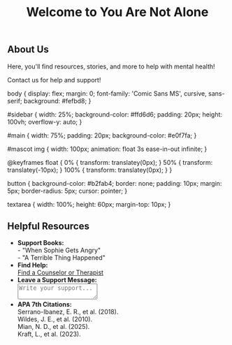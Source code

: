 <!DOCTYPE html>
<html lang="en">
  <head>
    <meta charset="UTF-8" />
    <meta name="viewport" content="width=device-width, initial-scale=1.0" />
    <title>You Are Not Alone</title>
    <link rel="stylesheet" href="style.css" />
  </head>
  <body>
    <header>
      <h1>Welcome to You Are Not Alone</h1>
    </header>
    <main>
      <section>
        <h2>About Us</h2>
        <p>Here, you'll find resources, stories, and more to help with mental health!</p>
      </section>
      <!-- You can add more content as needed -->
    </main>
    <footer>
      <p>Contact us for help and support!</p>
    </footer>
    <script src="script.js"></script>
  </body>
</html>
body {
    display: flex;
    margin: 0;
    font-family: 'Comic Sans MS', cursive, sans-serif;
    background: #fefbd8;
}

#sidebar {
    width: 25%;
    background-color: #ffd6d6;
    padding: 20px;
    height: 100vh;
    overflow-y: auto;
}

#main {
    width: 75%;
    padding: 20px;
    background-color: #e0f7fa;
}

#mascot img {
    width: 100px;
    animation: float 3s ease-in-out infinite;
}

@keyframes float {
    0% { transform: translatey(0px); }
    50% { transform: translatey(-10px); }
    100% { transform: translatey(0px); }
}

button {
    background-color: #b2fab4;
    border: none;
    padding: 10px;
    margin: 5px;
    border-radius: 5px;
    cursor: pointer;
}

textarea {
    width: 100%;
    height: 60px;
    margin-top: 10px;
}
<!DOCTYPE html>
<html lang="en">
<head>
    <meta charset="UTF-8" />
    <meta name="viewport" content="width=device-width, initial-scale=1.0"/>
    <title>You Are Not Alone</title>
    <link rel="stylesheet" href="style.css" />
</head>
<body>
    <div id="sidebar">
        <h2>Helpful Resources</h2>
        <ul>
            <li><strong>Support Books:</strong><br> - "When Sophie Gets Angry"<br> - "A Terrible Thing Happened"</li>
            <li><strong>Find Help:</strong><br><a href="#">Find a Counselor or Therapist</a></li>
            <li><strong>Leave a Support Message:</strong><br><textarea placeholder="Write your support..."></textarea></li>
            <li><strong>APA 7th Citations:</strong><br>
                Serrano-Ibanez, E. R., et al. (2018).<br>
                Wildes, J. E., et al. (2010).<br>
                Mian, N. D., et al. (2025).<br>
                Kraft, L., et al. (2023).
            </li>
        </ul>
    </div>
